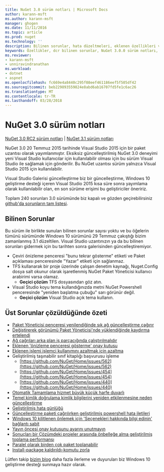 ```yaml
---
title: NuGet 3.0 sürüm notları | Microsoft Docs
author: karann-msft
ms.author: karann-msft
manager: ghogen
ms.date: 11/11/2016
ms.topic: article
ms.prod: nuget
ms.technology: ''
description: Bilinen sorunlar, hata düzeltmeleri, eklenen özellikleri ve dcr NuGet 3.0.0 dahil etmek için sürüm notları.
keywords: Özellikler, dcr bilinen sorunlar, NuGet 3.0.0 sürüm notları, hata düzeltmeleri eklendi
ms.reviewer:
- karann-msft
- unniravindranathan
ms.workload:
- dotnet
- aspnet
ms.openlocfilehash: fc669e4a8440c295f08eef461186eef5f505df42
ms.sourcegitcommit: beb229893559824e8abd6ab16707fd5fe1c6ac26
ms.translationtype: MT
ms.contentlocale: tr-TR
ms.lasthandoff: 03/28/2018
---
```

# <a name="nuget-30-release-notes"></a>NuGet 3.0 sürüm notları

[NuGet 3.0 RC2 sürüm notları](../release-notes/nuget-3.0-RC2.md) | [NuGet 3.1 sürüm notları](../release-notes/nuget-3.1.md)

NuGet 3.0 20 Temmuz 2015 tarihinde Visual Studio 2015 için bir paket uzantısı olarak yayımlanmıştır. Eksiksiz güncelleştirilmiş NuGet 3.0 deneyimi yeni Visual Studio kullanıcılar için kullanılabilir olması için bu sürüm Visual Studio ile sağlamak için gönderilir. Bu NuGet uzantısı sürüm yalnızca Visual Studio 2015 için kullanılabilir.

Visual Studio Galerisi güncelleştirme biz bir güncelleştirme, Windows 10 geliştirme desteği içeren Visual Studio 2015 kısa süre sonra yayımlama olarak kullanılabilir olan, en son sürüme erişimi bu geliştiriciler öneririz.

Toplam 240 sorunları 3.0 sürümünde biz kapalı ve gözden geçirebilirsiniz [github'da sorunların tam listesi](https://github.com/NuGet/Home/issues?q=milestone%3A3.0.0-RTM+is%3Aclosed).

## <a name="known-issues"></a>Bilinen Sorunlar

Bu sürüm ile birlikte sunulan bilinen sorunlar sayısı yoktu ve bu öğelerin tümünü sürümünde Windows 10 sürümünü 29 Temmuz çakıştığı bizim zamanlanmış 3.1 düzeltilen.  Visual Studio uzantınızın ya da bu bilinen sorunları gidermek için bu tarihten sonra galerisinden güncelleştiremiyor.

*  Çeviri önizleme penceresi "bunu tekrar gösterme" etiketi ve Paket açıklaması penceresinde "Yazar" etiketi için sağlanmaz.
*  TFS kullanarak bir proje üzerinde çalışan denetim kaynağı, Nuget.Config dosya salt okunur olarak işaretlenmiş NuGet Paket Yöneticisi kullanıcı arabirimi varsa olamaz.
   * **Geçici çözüm** TFS dosyasından göz atın.
*  Visual Studio koyu tema kullandığınızda metni NuGet Powershell penceresinde "yeniden başlatma çubuğu" sarı görünür değil.
   * **Geçici çözüm** Visual Studio açık tema kullanın.


## <a name="summary-of-top-issues-resolved"></a>Üst Sorunlar çözüldüğünde özeti

* [Paket Yöneticisi penceresi yenilendiğinde sık ağ güncelleştirme çağırır](https://github.com/NuGet/Home/issues/515)
* [Değiştirerek görünümü Paket Yöneticisi'nde yüklendiğinde kaydırma ertelendi](https://github.com/NuGet/Home/issues/519)
* [Ağ çağrıları arka plan iş parçacığında çalıştırılmalıdır](https://github.com/NuGet/Home/issues/516)
* [Eklenen 'önizleme penceresi gösterme' onay kutusu](https://github.com/NuGet/Home/issues/566)
* [Eklenen işlemi işlemci kullanımını azaltmak için azaltma](https://github.com/NuGet/Home/issues/356)
* Geliştirilmiş taşınabilir sınıf kitaplığı başvurusu işleme
    * [https://github.com/NuGet/Home/issues/562](https://github.com/NuGet/Home/issues/562)
    * [https://github.com/NuGet/Home/issues/454](https://github.com/NuGet/Home/issues/454)
    * [https://github.com/NuGet/Home/issues/440](https://github.com/NuGet/Home/issues/440)
* [Otomatik Tamamlama hizmet büyük küçük harfe duyarlı](https://github.com/NuGet/Home/issues/198)
* [Temel kimlik doğrulama kimlik bilgilerini yeniden etkilenmesine neden güncelleştirme](https://github.com/NuGet/Home/issues/456)
* [Geliştirilmiş hata günlüğü](https://github.com/NuGet/Home/issues/407)
* [Güncelleştirme paketi çağrılırken geliştirilmiş powershell hata iletileri](https://github.com/NuGet/Home/issues/5)
* [Windows 10 kilitlenen önlemek için 'Seçenekleri hakkında bilgi edinin' bağlantı sabit](https://github.com/NuGet/Home/issues/822)
* [Yayın öncesi onay kutusunu ayarını unutmayın](https://github.com/NuGet/Home/issues/732)
* [Sonuçları bir Çözümdeki projeler arasında önbelleğe alma geliştirilmiş toplama performansı](https://github.com/NuGet/Home/issues/721)
* [Paralel olarak birden çok paket toplanabilir](https://github.com/NuGet/Home/issues/713)
* [Install-package kaldırıldı-komutu zorla](https://github.com/NuGet/Home/issues/697)

Lütfen takip [bizim blog](http://blog.nuget.org) daha fazla ilerleme ve duyuruları biz Windows 10 geliştirme desteği sunmaya hazır olarak.